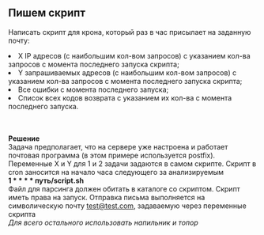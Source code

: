 ## Пишем скрипт

Написать скрипт для крона, который раз в час присылает на заданную почту:<br>

<li> X IP адресов (с наибольшим кол-вом запросов) с указанием кол-ва запросов c момента последнего запуска скрипта;</li>
<li> Y запрашиваемых адресов (с наибольшим кол-вом запросов) с указанием кол-ва запросов c момента последнего запуска скрипта;</li>
<li> Все ошибки c момента последнего запуска;</li>
<li> Список всех кодов возврата с указанием их кол-ва с момента последнего запуска.</li><br><br>

**Решение** <br>
Задача предполагает, что на сервере уже настроена и работает почтовая программа (в этом примере используется postfix).
Переменные X и Y для 1 и 2 задачи задаются в самом скрипте. Скрипт в cron заносится на начало часа следующего за анализируемым <br>
<strong>1 * * * * путь/script.sh</strong><br>
Файл для парсинга должен обитать в каталоге со скриптом. Скрипт иметь права на запуск. Отправка письма выполняется на символическую почту test@test.com, задаваемую через переменные скрипта<br>
<em>Для всего остального использовать напильник и топор</em>